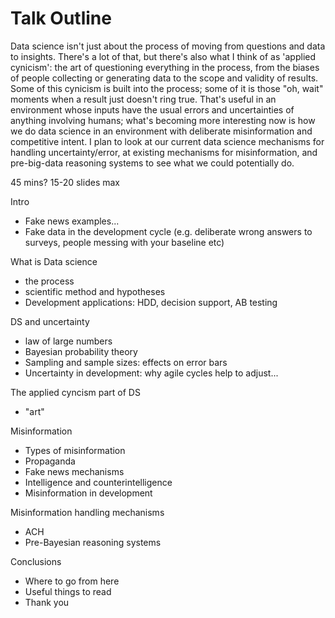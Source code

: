 # Talk Outline

Data science isn't just about the process of moving from questions and data to insights. There's a lot of that, but there's also what I think of as 'applied cynicism': the art of questioning everything in the process, from the biases of people collecting or generating data to the scope and validity of results.  Some of this cynicism is built into the process; some of it is those "oh, wait" moments when a result just doesn't ring true.  That's useful in an environment whose inputs have the usual errors and uncertainties of anything involving humans; what's becoming more interesting now is how we do data science in an environment with deliberate misinformation and competitive intent.   I plan to look at our current data science mechanisms for handling uncertainty/error, at existing mechanisms for misinformation, and pre-big-data reasoning systems to see what we could potentially do.

45 mins? 15-20 slides max

Intro

* Fake news examples... 
* Fake data in the development cycle \(e.g. deliberate wrong answers to surveys, people messing with your baseline etc\)

What is Data science

* the process
* scientific method and hypotheses
* Development applications: HDD, decision support, AB testing

DS and uncertainty

* law of large numbers
* Bayesian probability theory
* Sampling and sample sizes: effects on error bars
* Uncertainty in development: why agile cycles help to adjust... 

The applied cyncism part of DS

* "art"

Misinformation

* Types of misinformation
* Propaganda
* Fake news mechanisms
* Intelligence and counterintelligence
* Misinformation in development

Misinformation handling mechanisms

* ACH
* Pre-Bayesian reasoning systems

Conclusions

* Where to go from here
* Useful things to read
* Thank you



